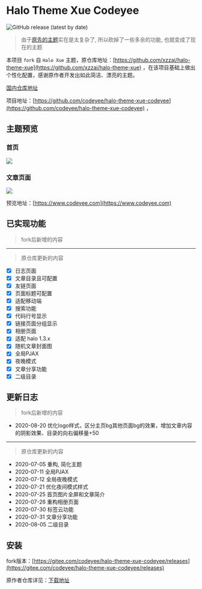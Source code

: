 # Halo Theme Xue Codeyee

![GitHub release (latest by date)](https://img.shields.io/github/v/release/halo-dev/halo?label=halo&style=flat-square)

> 由于[原先的主题](https://github.com/xzzai/halo-theme-hshan)实在是太复杂了, 所以砍掉了一些多余的功能, 也就变成了现在的主题

本项目 `fork` 自 `Halo Xue` 主题，原仓库地址：[https://github.com/xzzai/halo-theme-xue](https://github.com/xzzai/halo-theme-xue) ，在该项目基础上做出个性化配置，感谢原作者开发出如此简洁、漂亮的主题。

[国内仓库地址](https://gitee.com/codeyee/halo-theme-xue-codeyee)

项目地址：[https://github.com/codeyee/halo-theme-xue-codeyee](https://github.com/codeyee/halo-theme-xue-codeyee) ，



## 主题预览

### 首页

![](https://uposs.codeyee.com/2th9a4g8CQ.gif)

### 文章页面

![](https://uposs.codeyee.com/WGqL4OWeNv.gif)



预览地址：[https://www.codeyee.com](https://www.codeyee.com)

## 已实现功能 

> fork后新增的内容



--------
> 原仓库更新的内容
* [x] 日志页面
* [x] 文章目录且可配置
* [x] 友链页面
* [x] 页面标题可配置
* [x] 适配移动端
* [x] 搜索功能
* [x] 代码行号显示
* [x] 链接页面分组显示
* [x] 相册页面
* [x] 适配 halo 1.3.x
* [x] 随机文章封面图
* [x] 全局PJAX
* [x] 夜晚模式
* [x] 文章分享功能
* [x] 二级目录

## 更新日志
> fork后新增的内容
- 2020-08-20 优化logo样式，区分主页bg其他页面bg的效果，增加文章内容的阴影效果、目录的向右偏移量+50
--------
> 原仓库更新的内容
- 2020-07-05 重构, 简化主题
- 2020-07-11  全局PJAX
- 2020-07-12  全局夜晚模式      
- 2020-07-21 优化夜间模式样式
- 2020-07-25 首页图片全屏和文章简介
- 2020-07-26 重构相册页面
- 2020-07-30 标签云功能
- 2020-07-31 文章分享功能
- 2020-08-05 二级目录

## 安装

fork版本：[https://gitee.com/codeyee/halo-theme-xue-codeyee/releases](https://gitee.com/codeyee/halo-theme-xue-codeyee/releases)

原作者仓库详见：[下载地址](https://github.com/xzzai/halo-theme-xue/releases)
